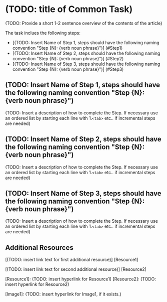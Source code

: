 # (TODO: title of Common Task)

(TODO: Provide a short 1-2 sentence overview of the contents of the article)

The task inclues the following steps:

* [(TODO: Insert Name of Step 1, steps should have the following naming convention "Step {N}: {verb noun phrase}")] (#Step1)
* [(TODO: Insert Name of Step 2, steps should have the following naming convention "Step {N}: {verb noun phrase}")] (#Step2)
* [(TODO: Insert Name of Step 3, steps should have the following naming convention "Step {N}: {verb noun phrase}")] (#Step3)

<h2><a id="Step1"></a>(TODO: Insert Name of Step 1, steps should have the following naming convention "Step {N}: {verb noun phrase}")</h2>

(TODO: Insert a description of how to complete the Step.  If necessary use an ordered list by starting each line with 1.`<tab>` etc.. if incremental steps are needed)

<h2><a id="Step2"></a>(TODO: Insert Name of Step 2, steps should have the following naming convention "Step {N}: {verb noun phrase}")</h2>

(TODO: Insert a description of how to complete the Step.  If necessary use an ordered list by starting each line with 1.`<tab>` etc.. if incremental steps are needed)

<h2><a id="Step3"></a>(TODO: Insert Name of Step 3, steps should have the following naming convention "Step {N}: {verb noun phrase}")</h2>

(TODO: Insert a description of how to complete the Step.  If necessary use an ordered list by starting each line with 1.`<tab>` etc.. if incremental steps are needed)

## Additional Resources

[(TODO: insert link text for first additional resource)] [Resource1]

[(TODO: insert link text for second additional resource)] [Resource2]

[Resource1]: (TODO: insert hyperlink for Resource1)
[Resource2]: (TODO: insert hyperlink for Resource2)

[Image1]: (TODO: insert hyperlink for Image1, if it exists.)